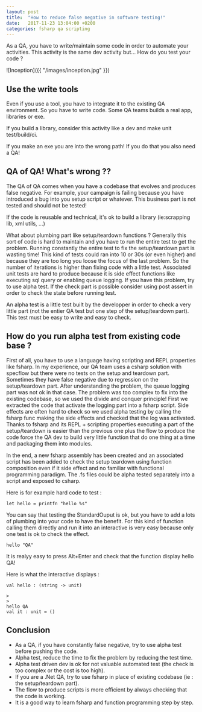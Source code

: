 ```yaml
---
layout: post
title:  "How to reduce false negative in software testing!"
date:   2017-11-23 13:04:00 +0200
categories: fsharp qa scripting
---
```


As a QA, you have to write/maintain some code in order to automate your activities.
This activity is the same dev activity but... How do you test your code ?

![Inception]({{ "/images/inception.jpg" }})

## Use the write tools

Even if you use a tool, you have to integrate it to the existing QA environment. So you have to write code.
Some QA teams builds a real app, libraries or exe.

If you build a library, consider this activity like a dev and make unit test/build/ci.

If you make an exe you are into the wrong path! If you do that you also need a QA!

## QA of QA! What's wrong ??
The QA of QA comes when you have a codebase that evolves and produces false negative.
For example, your campaign is failing because you have introduced a bug into you setup script or whatever. 
This business part is not tested and should not be tested!

If the code is reusable and technical, it's ok to build a library (ie:scrapping lib, xml utils, ...)

What about plumbing part like setup/teardown functions ?
Generally this sort of code is hard to maintain and you have to run the entire test to get the problem.
Running constantly the entire test to fix the setup/teardown part is wasting time! 
This kind of tests could ran into 10 or 30s (or even higher) and because they are too long you loose the focus of the last problem. 
So the number of iterations is higher than fixing code with a little test.
Associated unit tests are hard to produce because it is side effect functions like executing sql query or enabling queue logging.
If you have this problem, try to use alpha test.
If the check part is possible consider using post assert in order to check the state before running test.

An alpha test is a little test built by the developper in order to check a very little part (not the entier QA test but one step of the setup/teardown part).
This test must be easy to write and easy to check.

## How do you run alpha test from existing code base ?
First of all, you have to use a language having scripting and REPL properties like fsharp.
In my experience, our QA team uses a csharp solution with specflow but there were no tests on the setup and teardown part.
Sometimes they have false negative due to regression on the setup/teardown part. After understanding the problem, the queue logging part was not ok in that case.
The problem was too complex to fix into the existing codebase, so we used the divide and conquer principle!
First we extracted the code that activate the logging part into a fsharp script.
Side effects are often hard to check so we used alpha testing by calling the fsharp func making the side effects and checked that the log was activated.
Thanks to fsharp and its REPL + scripting properties executing a part of the setup/teardown is easier than the previous one plus the flow to produce the code force the QA dev to build very little function that do one thing at a time and packaging them into modules.

In the end, a new fsharp assembly has been created and an associated script has been added to check the setup teardown using function composition even if it side effect and no familiar with functional programming paradigm.
The .fs files could be alpha tested separately into a script and exposed to csharp.

Here is for example hard code to test : 
```
let hello = printfn "hello %s"
```

You can say that testing the StandardOuput is ok, but you have to add a lots of plumbing into your code to have the benefit.
For this kind of function calling them directly and run it into an interactive is very easy because only one test is ok to check the effect.

```
hello "QA"
```

It is realyy easy to press Alt+Enter and check that the function display hello QA!

Here is what the interactive displays : 

```
val hello : (string -> unit)

>
>
hello QA
val it : unit = ()
```

## Conclusion
- As a QA, if you have constantly false negative, try to use alpha test before pushing the code.
- Alpha test, reduce the time to fix the problem by reducing the test time.
- Alpha test driven dev is ok for not valuable automated test (the check is too complex or the cost is too high).
- If you are a .Net QA, try to use fsharp in place of existing codebase (ie : the setup/teardown part).
- The flow to produce scripts is more efficient by always checking that the code is working.
- It is a good way to learn fsharp and function programming step by step.